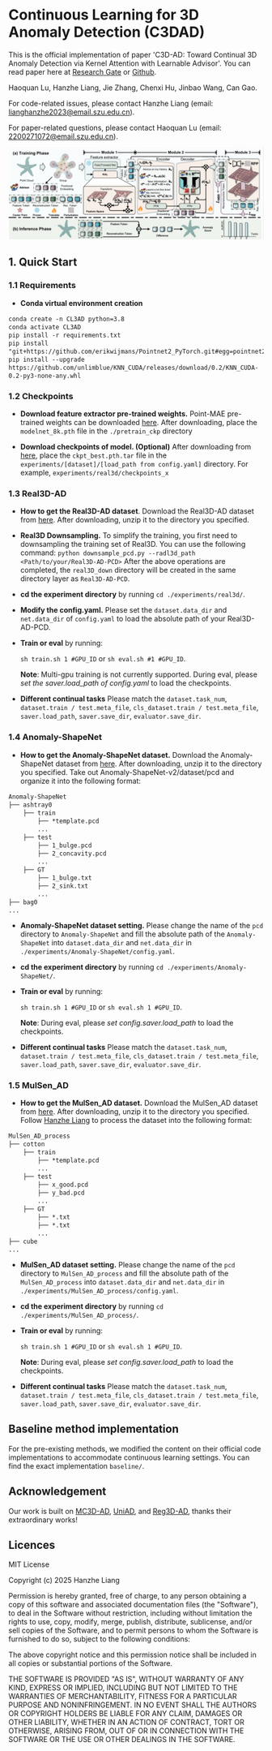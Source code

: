 # Continuous Learning for 3D Anomaly Detection (C3DAD)

This is the official implementation of paper 'C3D-AD: Toward Continual 3D Anomaly Detection via Kernel Attention with Learnable Advisor'. You can read paper here at [Research Gate](https://www.researchgate.net/publication/394235312_C3D-AD_Toward_Continual_3D_Anomaly_Detection_via_Kernel_Attention_with_Learnable_Advisor) or [Github](https://arxiv.org/abs/2508.01311).

Haoquan Lu, Hanzhe Liang, Jie Zhang, Chenxi Hu, Jinbao Wang, Can Gao.

For code-related issues, please contact Hanzhe Liang (email: lianghanzhe2023@email.szu.edu.cn).

For paper-related questions, please contact Haoquan Lu (email: 2200271072@email.szu.edu.cn).

![Pipeline](docs/pipeline.png)

## 1. Quick Start

### 1.1 Requirements
- **Conda virtual environment creation**
```
conda create -n CL3AD python=3.8
conda activate CL3AD
pip install -r requirements.txt
pip install "git+https://github.com/erikwijmans/Pointnet2_PyTorch.git#egg=pointnet2_ops&subdirectory=pointnet2_ops_lib"
pip install --upgrade https://github.com/unlimblue/KNN_CUDA/releases/download/0.2/KNN_CUDA-0.2-py3-none-any.whl
```

### 1.2 Checkpoints
- **Download feature extractor pre-trained weights.**
Point-MAE pre-trained weights can be downloaded [here](https://github.com/Pang-Yatian/Point-MAE/releases/download/main/modelnet_8k.pth). After downloading, place the `modelnet_8k.pth` file in the `./pretrain_ckp` directory

- **Download checkpoints of model. (Optional)**
After downloading from [here](https://1drv.ms/f/c/0d5b79478e08e65d/EjgZ4YRYrM5IvLr1B1HORIMBSqbA2oCT2P9Xd5zUEemPkQ?e=motzY2), place the `ckpt_best.pth.tar` file in the `experiments/[dataset]/[load_path from config.yaml]` directory. For example, `experiments/real3d/checkpoints_x`

### 1.3 Real3D-AD

- **How to get the Real3D-AD dataset**. Download the Real3D-AD dataset from [here](https://drive.google.com/file/d/1oM4qjhlIMsQc_wiFIFIVBvuuR8nyk2k0/view?usp=sharing). After downloading, unzip it to the directory you specified.

- **Real3D Downsampling.** To simplify the training, you first need to downsampling the training set of Real3D. You can use the following command:
`
python downsample_pcd.py --radl3d_path <Path/to/your/Real3D-AD-PCD>
`
After the above operations are completed, the `real3D_down` directory will be created in the same directory layer as `Real3D-AD-PCD`.
- **cd the experiment directory** by running `cd ./experiments/real3d/`. 

- **Modify the config.yaml.** Please set the `dataset.data_dir` and `net.data_dir` of `config.yaml` to load the absolute path of your Real3D-AD-PCD.

- **Train or eval** by running: 

    `sh train.sh 1 #GPU_ID` or `sh eval.sh #1 #GPU_ID`.

    **Note**: Multi-gpu training is not currently supported. During eval, please *set the saver.load_path of config.yaml* to load the checkpoints. 

- **Different continual tasks** Please match the `dataset.task_num`, `dataset.train / test.meta_file`, `cls_dataset.train / test.meta_file`, `saver.load_path`, `saver.save_dir`, `evaluator.save_dir`.

### 1.4 Anomaly-ShapeNet

- **How to get the Anomaly-ShapeNet dataset.** Download the Anomaly-ShapeNet dataset from [here](https://huggingface.co/datasets/Chopper233/Anomaly-ShapeNet). After downloading, unzip it to the directory you specified. Take out Anomaly-ShapeNet-v2/dataset/pcd and organize it into the following format:
```
Anomaly-ShapeNet
├── ashtray0
    ├── train
        ├── *template.pcd
        ...
    ├── test
        ├── 1_bulge.pcd
        ├── 2_concavity.pcd
        ...
    ├── GT
        ├── 1_bulge.txt
        ├── 2_sink.txt
        ... 
├── bag0
...
```
- **Anomaly-ShapeNet dataset setting.** Please change the name of the `pcd` directory to `Anomaly-ShapeNet` and fill the absolute path of the `Anomaly-ShapeNet` into `dataset.data_dir` and `net.data_dir` in `./experiments/Anomaly-ShapeNet/config.yaml`.


- **cd the experiment directory** by running `cd ./experiments/Anomaly-ShapeNet/`.

- **Train or eval** by running: 

    `sh train.sh 1 #GPU_ID` or `sh eval.sh 1 #GPU_ID`.


    **Note**: During eval, please *set config.saver.load_path* to load the checkpoints. 

- **Different continual tasks** Please match the `dataset.task_num`, `dataset.train / test.meta_file`, `cls_dataset.train / test.meta_file`, `saver.load_path`, `saver.save_dir`, `evaluator.save_dir`.

### 1.5 MulSen_AD
- **How to get the MulSen_AD dataset.** Download the MulSen_AD dataset from [here](https://huggingface.co/datasets/orgjy314159/MulSen_AD/tree/main). After downloading, unzip it to the directory you specified. Follow [Hanzhe Liang](https://github.com/hzzzzzhappy/Processing-tools-for-the-MulSen_AD-dataset.git) to process the dataset into the following format:
```
MulSen_AD_process
├── cotton
    ├── train
        ├── *template.pcd
        ...
    ├── test
        ├── x_good.pcd
        ├── y_bad.pcd
        ...
    ├── GT
        ├── *.txt
        ├── *.txt
        ... 
├── cube
...
```
- **MulSen_AD dataset setting.** Please change the name of the `pcd` directory to `MulSen_AD_process` and fill the absolute path of the `MulSen_AD_process` into `dataset.data_dir` and `net.data_dir` in `./experiments/MulSen_AD_process/config.yaml`.


- **cd the experiment directory** by running `cd ./experiments/MulSen_AD_process/`.

- **Train or eval** by running: 

    `sh train.sh 1 #GPU_ID` or `sh eval.sh 1 #GPU_ID`.


    **Note**: During eval, please *set config.saver.load_path* to load the checkpoints. 

- **Different continual tasks** Please match the `dataset.task_num`, `dataset.train / test.meta_file`, `cls_dataset.train / test.meta_file`, `saver.load_path`, `saver.save_dir`, `evaluator.save_dir`.

<!-- result of MC3D-AD -->
<!-- 3_3_3_3

|  clsname  |  obj-AUROC  |  pixel-AUROC  |
|:---------:|:-----------:|:-------------:|
|   fish    |   0.7788    |   0.727096    |
| gemstone  |    0.386    |   0.351895    |
| starfish  |   0.8008    |   0.642691    |
|   duck    |   0.8688    |   0.716438    |
|  toffees  |    0.812    |   0.754557    |
| airplane  |   0.6864    |   0.612329    |
|  diamond  |   0.8596    |   0.772826    |
|   shell   |  0.719551   |   0.626384    |
|    car    |   0.7188    |    0.61592    |
| seahorse  |   0.6936    |   0.510126    |
| candybar  |   0.7596    |   0.688685    |
|  chicken  |  0.626781   |   0.580409    |
|   mean    |  0.725894   |    0.63328    |

11_1

|  clsname  |  obj-AUROC  |  pixel-AUROC  |
|:---------:|:-----------:|:-------------:|
|   shell   |  0.722756   |   0.712294    |
| airplane  |   0.7948    |   0.648807    |
| gemstone  |   0.5436    |   0.439365    |
| seahorse  |   0.7008    |   0.596657    |
| candybar  |   0.7348    |   0.864944    |
|  chicken  |  0.697293   |   0.587758    |
|  toffees  |   0.7796    |   0.886077    |
|   fish    |    0.848    |   0.910415    |
|   duck    |   0.7188    |   0.763356    |
|  diamond  |   0.8436    |   0.869621    |
| starfish  |   0.7612    |   0.649458    |
|    car    |   0.7252    |   0.727706    |
|   mean    |  0.739204   |   0.721372    |

8_1_1_1_1

|  clsname  |  obj-AUROC  |  pixel-AUROC  |
|:---------:|:-----------:|:-------------:|
|  toffees  |    0.748    |   0.862558    |
|  chicken  |   0.69765   |   0.650315    |
| gemstone  |   0.5376    |    0.39136    |
| starfish  |   0.7644    |    0.57436    |
| airplane  |   0.7684    |   0.616071    |
| seahorse  |   0.7456    |   0.583152    |
|    car    |   0.6848    |   0.747167    |
| candybar  |   0.7892    |    0.80508    |
|  diamond  |   0.9024    |   0.895596    |
|   shell   |  0.795272   |   0.639458    |
|   duck    |   0.7696    |   0.701644    |
|   fish    |   0.7068    |   0.818436    |
|   mean    |  0.742477   |   0.690433    |

8_4

|  clsname  |  obj-AUROC  |  pixel-AUROC  |
|:---------:|:-----------:|:-------------:|
| gemstone  |   0.4756    |   0.416828    |
|  diamond  |   0.9032    |   0.792084    |
|   shell   |  0.784455   |   0.620715    |
|  chicken  |  0.684829   |    0.58049    |
|  toffees  |   0.8156    |   0.882414    |
|   fish    |   0.7932    |    0.88802    |
| starfish  |   0.7696    |   0.623022    |
|    car    |    0.646    |   0.747596    |
| candybar  |    0.792    |   0.850062    |
| airplane  |    0.718    |   0.613977    |
| seahorse  |   0.8892    |   0.624936    |
|   duck    |   0.7928    |   0.754583    |
|   mean    |  0.755374   |    0.69956    |

3_3_3_3_noSVD

|  clsname  |  obj-AUROC  |  pixel-AUROC  |
|:---------:|:-----------:|:-------------:|
| gemstone  |   0.3904    |   0.388616    |
|  chicken  |   0.5901    |   0.590868    |
|   shell   |  0.615385   |   0.632783    |
| airplane  |   0.6768    |   0.622291    |
| seahorse  |   0.5744    |   0.535682    |
|    car    |   0.5256    |   0.545372    |
| starfish  |    0.642    |   0.590309    |
|   fish    |    0.71     |   0.666522    |
| candybar  |    0.636    |   0.695311    |
|  toffees  |    0.59     |   0.709333    |
|   duck    |   0.4912    |   0.704775    |
|  diamond  |   0.7632    |   0.728894    |
|   mean    |  0.600424   |   0.617563    |

11_1_noSVD

|  clsname  |  obj-AUROC  |  pixel-AUROC  |
|:---------:|:-----------:|:-------------:|
|   duck    |   0.5992    |    0.74862    |
|  chicken  |  0.590812   |   0.583303    |
| airplane  |   0.7808    |   0.664764    |
| seahorse  |   0.6624    |   0.631727    |
| starfish  |   0.5848    |   0.643964    |
|  toffees  |   0.6256    |   0.803437    |
|   fish    |   0.6652    |   0.851985    |
| candybar  |    0.618    |   0.783623    |
|  diamond  |    0.838    |   0.830944    |
| gemstone  |   0.3868    |   0.458476    |
|   shell   |  0.588141   |   0.662025    |
|    car    |   0.5688    |   0.738014    |
|   mean    |  0.625713   |   0.700074    |

8_4_noSVD

|  clsname  |  obj-AUROC  |  pixel-AUROC  |
|:---------:|:-----------:|:-------------:|
|   shell   |  0.686298   |   0.621567    |
|  diamond  |   0.8128    |   0.800463    |
| starfish  |    0.64     |   0.630011    |
| candybar  |   0.7476    |   0.820211    |
| airplane  |   0.6484    |   0.587772    |
|   fish    |   0.6636    |   0.812176    |
|  toffees  |   0.6248    |   0.838809    |
|    car    |   0.5416    |   0.677594    |
|  chicken  |  0.643162   |    0.5784     |
|   duck    |   0.5664    |   0.704406    |
| seahorse  |   0.7896    |   0.607052    |
| gemstone  |    0.406    |    0.45709    |
|   mean    |  0.647522   |   0.677963    |

8_1_1_1_1_noSVD

|  clsname  |  obj-AUROC  |  pixel-AUROC  |
|:---------:|:-----------:|:-------------:|
| candybar  |    0.674    |   0.757201    |
|  toffees  |   0.5884    |   0.797401    |
|   duck    |    0.624    |   0.663124    |
|  chicken  |  0.659188   |   0.639362    |
| airplane  |   0.7296    |   0.609279    |
| gemstone  |   0.3724    |   0.391513    |
|   fish    |    0.65     |   0.796647    |
| seahorse  |   0.5972    |   0.601917    |
|    car    |   0.6524    |   0.712963    |
|  diamond  |    0.856    |   0.835287    |
| starfish  |   0.5432    |   0.615727    |
|   shell   |  0.735176   |   0.637638    |
|   mean    |   0.64013   |   0.671505    | -->

## Baseline method implementation
For the pre-existing methods, we modified the content on their official code implementations to accommodate continuous learning settings. You can find the exact implementation `` baseline/ ``.

## Acknowledgement

Our work is built on [MC3D-AD](https://github.com/jiayi-art/MC3D-AD), [UniAD](https://github.com/zhiyuanyou/UniAD), and [Reg3D-AD](https://github.com/M-3LAB/Real3D-AD), thanks their extraordinary works!

## Licences
MIT License

Copyright (c) 2025 Hanzhe Liang

Permission is hereby granted, free of charge, to any person obtaining a copy
of this software and associated documentation files (the "Software"), to deal
in the Software without restriction, including without limitation the rights
to use, copy, modify, merge, publish, distribute, sublicense, and/or sell
copies of the Software, and to permit persons to whom the Software is
furnished to do so, subject to the following conditions:

The above copyright notice and this permission notice shall be included in all
copies or substantial portions of the Software.

THE SOFTWARE IS PROVIDED "AS IS", WITHOUT WARRANTY OF ANY KIND, EXPRESS OR
IMPLIED, INCLUDING BUT NOT LIMITED TO THE WARRANTIES OF MERCHANTABILITY,
FITNESS FOR A PARTICULAR PURPOSE AND NONINFRINGEMENT. IN NO EVENT SHALL THE
AUTHORS OR COPYRIGHT HOLDERS BE LIABLE FOR ANY CLAIM, DAMAGES OR OTHER
LIABILITY, WHETHER IN AN ACTION OF CONTRACT, TORT OR OTHERWISE, ARISING FROM,
OUT OF OR IN CONNECTION WITH THE SOFTWARE OR THE USE OR OTHER DEALINGS IN THE
SOFTWARE.
